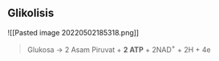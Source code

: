 ## Glikolisis
![[Pasted image 20220502185318.png]]

> Glukosa -> 2 Asam Piruvat + **2 ATP** + 2NAD$^+$ + 2H + 4e

